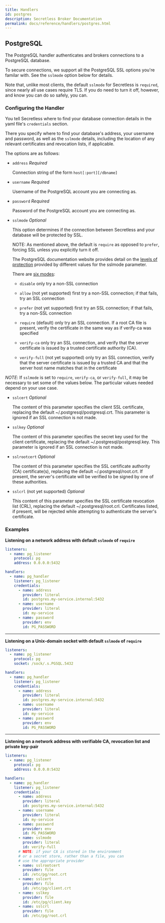```yaml
---
title: Handlers
id: postgres
description: Secretless Broker Documentation
permalink: docs/reference/handlers/postgres.html
---
```


## PostgreSQL

The PostgreSQL handler authenticates and brokers connections to a PostgreSQL
database.

To secure connections, we support all the PostgreSQL SSL options you're familar
with. See the `sslmode` option below for details.

Note that, unlike most clients, the default `sslmode` for Secretless is
`required`, since nearly all use cases require TLS.  If you do need to turn it
off, however, and know you can do so safely, you can.

### Configuring the Handler

You tell Secretless where to find your database connection details in the yaml
file's `credentials` section.

There you specify where to find your database's address, your username and password,
as well as the `sslmode` details, including the location of any relevant certificates
and revocation lists, if applicable.

The options are as follows:

- `address`
  _Required_

  Connection string of the form `host[:port][/dbname]`  

- `username`
  _Required_

  Username of the PostgreSQL account you are connecting as.

- `password`
  _Required_

  Password of the PostgreSQL account you are connecting as.

- `sslmode`
  _Optional_

  This option determines if the connection between Secretless and your database
  will be protected by SSL.

  NOTE: As mentioned above, the default is `require` as opposed to `prefer`,
  forcing SSL unless you explicitly turn it off.

  The PostgreSQL documentation website provides detail on the [levels of protection](https://www.postgresql.org/docs/9.1/libpq-ssl.html#LIBPQ-SSL-PROTECTION)
  provided by different values for the sslmode parameter.

  There are [six modes](https://www.postgresql.org/docs/9.1/libpq-connect.html#LIBPQ-CONNECT-SSLMODE):

  + `disable`
  only try a non-SSL connection

  + `allow` (not yet supported)
  first try a non-SSL connection; if that fails, try an SSL connection

  + `prefer` (not yet supported)
  first try an SSL connection; if that fails, try a non-SSL connection

  + `require` (default)
  only try an SSL connection. If a root CA file is present, verify the certificate in the same way as if verify-ca was specified

  + `verify-ca`
  only try an SSL connection, and verify that the server certificate is issued by a trusted certificate authority (CA).

  + `verify-full` (not yet supported)
  only try an SSL connection, verify that the server certificate is issued by a trusted CA and that the server host name matches that in the certificate

_NOTE_: If `sslmode` is set to `require`, `verify-ca`, or `verify-full`, it may
be necessary to set some of the values below. The particular values needed
depend on your use case.

+ `sslcert`
  _Optional_

  The content of this parameter specifies the client SSL certificate, replacing
  the default ~/.postgresql/postgresql.crt. This parameter is ignored if an SSL
  connection is not made.

+ `sslkey`
  _Optional_

  The content of this parameter specifies the secret key used for the client
  certificate, replacing the default ~/.postgresql/postgresql.key. This
  parameter is ignored if an SSL connection is not made.

+ `sslrootcert`
  _Optional_

  The content of this parameter specifies the SSL certificate authority (CA)
  certificate(s), replacing the default ~/.postgresql/root.crt. If present, the
  server's certificate will be verified to be signed by one of these
  authorities.

+ `sslcrl` (not yet supported)
  _Optional_

  This content of this parameter specifies the SSL certificate revocation list
  (CRL), replacing the default ~/.postgresql/root.crl. Certificates listed, if
  present, will be rejected while attempting to authenticate the server's
  certificate.

### Examples

**Listening on a network address with default `sslmode` of `require`**
``` yaml
listeners:
  - name: pg_listener
    protocol: pg
    address: 0.0.0.0:5432

handlers:
  - name: pg_handler
    listener: pg_listener
    credentials:
      - name: address
        provider: literal
        id: postgres.my-service.internal:5432
      - name: username
        provider: literal
        id: my-service
      - name: password
        provider: env
        id: PG_PASSWORD
```
---
**Listening on a Unix-domain socket with default `sslmode` of `require`**
``` yaml
listeners:
  - name: pg_listener
    protocol: pg
    socket: /sock/.s.PGSQL.5432

handlers:
  - name: pg_handler
    listener: pg_listener
    credentials:
      - name: address
        provider: literal
        id: postgres.my-service.internal:5432
      - name: username
        provider: literal
        id: my-service
      - name: password
        provider: env
        id: PG_PASSWORD
```
---
**Listening on a network address with verifiable CA, revocation list and private key-pair**
``` yaml
listeners:
  - name: pg_listener
    protocol: pg
    address: 0.0.0.0:5432

handlers:
  - name: pg_handler
    listener: pg_listener
    credentials:
      - name: address
        provider: literal
        id: postgres.my-service.internal:5432
      - name: username
        provider: literal
        id: my-service
      - name: password
        provider: env
        id: PG_PASSWORD
      - name: sslmode
        provider: literal
        id: verify-full
      # NOTE: if your CA is stored in the environment
      # or a secret store, rather than a file, you can
      # use the appropriate provider
      - name: sslrootcert
        provider: file
        id: /etc/pg/root.crt
      - name: sslcert
        provider: file
        id: /etc/pg/client.crt
      - name: sslkey
        provider: file
        id: /etc/pg/client.key
      - name: sslcrl
        provider: file
        id: /etc/pg/root.crl
```
